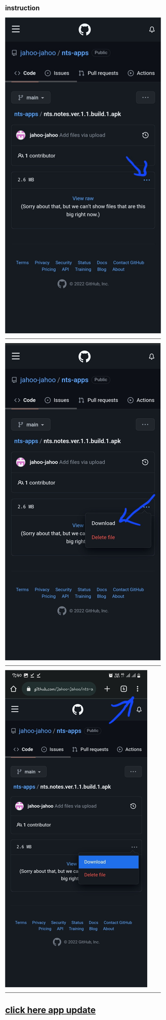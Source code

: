 <html><body>
    <h2>instruction</h2>
    <img src="1.jpg"><br><hr>
    <img src="2.jpg"><br><hr>
    <img src="3.jpg"><br><hr>
<h1>
        <a href="nts.notes.ver.1.1.build.1.apk">click here app update</a>
</h1>
</body>
</html>
